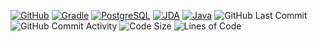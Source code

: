 [![GitHub](https://img.shields.io/badge/github-%23121011.svg?style=for-the-badge&logo=github&logoColor=white)](https://github.com/NeedCoolerShoes/SuperSimpleEmoji)
[![Gradle](https://img.shields.io/badge/Gradle-02303A.svg?style=for-the-badge&logo=gradle&logoColor=white)](https://gradle.org/)
[![PostgreSQL](https://img.shields.io/badge/PostgreSQL-%234169E1?style=for-the-badge&logo=postgresql&logoColor=white)](https://www.postgresql.org/)
[![JDA](https://img.shields.io/badge/JDA-%235865F2?style=for-the-badge&logo=discord&logoColor=white)](https://jda.wiki/)
[![Java](https://img.shields.io/badge/java-21-%23ED8B00.svg?style=for-the-badge&logo=openjdk&logoColor=white)](https://adoptium.net/)
![GitHub Last Commit](https://img.shields.io/github/last-commit/Funtimes909/ServerSeekerV2-Discord-Bot?style=for-the-badge&logo=github)
![GitHub Commit Activity](https://img.shields.io/github/commit-activity/w/Funtimes909/ServerSeekerV2-Discord-Bot?style=for-the-badge&logo=github)
![Code Size](https://img.shields.io/github/languages/code-size/Funtimes909/ServerSeekerV2-Discord-Bot?style=for-the-badge&logo=github)
![Lines of Code](https://img.shields.io/endpoint?style=for-the-badge&logo=github&url=https://ghloc.vercel.app/api/Funtimes909/ServerSeekerV2-Discord-Bot/badge?filter=.java$&label=lines%20of%20code&color=blue)

